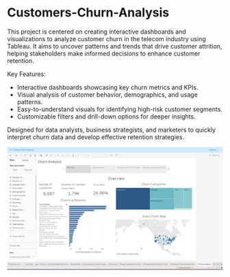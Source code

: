 # Customers-Churn-Analysis
This project is centered on creating interactive dashboards and visualizations to analyze customer churn in the telecom industry using Tableau. It aims to uncover patterns and trends that drive customer attrition, helping stakeholders make informed decisions to enhance customer retention.

Key Features:

- Interactive dashboards showcasing key churn metrics and KPIs.
- Visual analysis of customer behavior, demographics, and usage patterns.
- Easy-to-understand visuals for identifying high-risk customer segments.
- Customizable filters and drill-down options for deeper insights.

Designed for data analysts, business strategists, and marketers to quickly interpret churn data and develop effective retention strategies.

![Customers-Churn-Analysis](Churn-Analysis.png)

